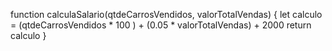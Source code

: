 function calculaSalario(qtdeCarrosVendidos, valorTotalVendas) {
 let calculo = (qtdeCarrosVendidos * 100 ) + (0.05 * valorTotalVendas) + 2000
return calculo
}
